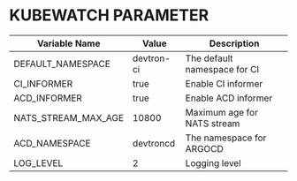 # KUBEWATCH PARAMETER


| Variable Name          | Value        | Description                 |
|------------------------|--------------|-----------------------------|
| DEFAULT_NAMESPACE      | devtron-ci   | The default namespace for CI |
| CI_INFORMER            | true         | Enable CI informer           |
| ACD_INFORMER           | true         | Enable ACD informer          |
| NATS_STREAM_MAX_AGE    | 10800        | Maximum age for NATS stream  |
| ACD_NAMESPACE          | devtroncd    | The namespace for ARGOCD        |
| LOG_LEVEL              | 2            | Logging level                |
